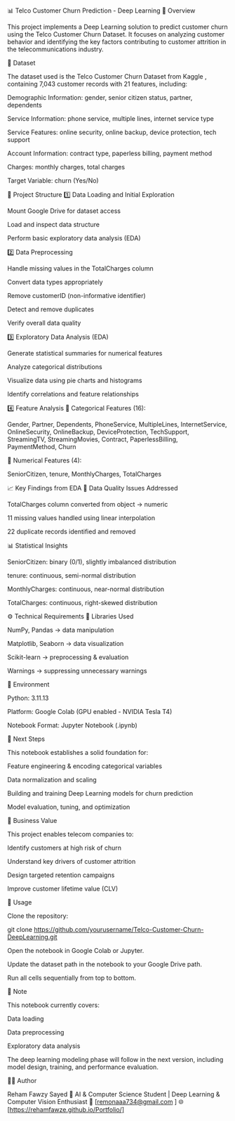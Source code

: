 📊 Telco Customer Churn Prediction - Deep Learning
🧠 Overview

This project implements a Deep Learning solution to predict customer churn using the Telco Customer Churn Dataset.
It focuses on analyzing customer behavior and identifying the key factors contributing to customer attrition in the telecommunications industry.

📂 Dataset

The dataset used is the Telco Customer Churn Dataset from Kaggle
, containing 7,043 customer records with 21 features, including:

Demographic Information: gender, senior citizen status, partner, dependents

Service Information: phone service, multiple lines, internet service type

Service Features: online security, online backup, device protection, tech support

Account Information: contract type, paperless billing, payment method

Charges: monthly charges, total charges

Target Variable: churn (Yes/No)

🧩 Project Structure
1️⃣ Data Loading and Initial Exploration

Mount Google Drive for dataset access

Load and inspect data structure

Perform basic exploratory data analysis (EDA)

2️⃣ Data Preprocessing

Handle missing values in the TotalCharges column

Convert data types appropriately

Remove customerID (non-informative identifier)

Detect and remove duplicates

Verify overall data quality

3️⃣ Exploratory Data Analysis (EDA)

Generate statistical summaries for numerical features

Analyze categorical distributions

Visualize data using pie charts and histograms

Identify correlations and feature relationships

4️⃣ Feature Analysis
🔹 Categorical Features (16):

Gender, Partner, Dependents, PhoneService, MultipleLines, InternetService, OnlineSecurity, OnlineBackup, DeviceProtection, TechSupport, StreamingTV, StreamingMovies, Contract, PaperlessBilling, PaymentMethod, Churn

🔹 Numerical Features (4):

SeniorCitizen, tenure, MonthlyCharges, TotalCharges

📈 Key Findings from EDA
🧹 Data Quality Issues Addressed

TotalCharges column converted from object → numeric

11 missing values handled using linear interpolation

22 duplicate records identified and removed

📊 Statistical Insights

SeniorCitizen: binary (0/1), slightly imbalanced distribution

tenure: continuous, semi-normal distribution

MonthlyCharges: continuous, near-normal distribution

TotalCharges: continuous, right-skewed distribution

⚙️ Technical Requirements
🧾 Libraries Used

NumPy, Pandas → data manipulation

Matplotlib, Seaborn → data visualization

Scikit-learn → preprocessing & evaluation

Warnings → suppressing unnecessary warnings

🧰 Environment

Python: 3.11.13

Platform: Google Colab (GPU enabled - NVIDIA Tesla T4)

Notebook Format: Jupyter Notebook (.ipynb)

🚀 Next Steps

This notebook establishes a solid foundation for:

Feature engineering & encoding categorical variables

Data normalization and scaling

Building and training Deep Learning models for churn prediction

Model evaluation, tuning, and optimization

💼 Business Value

This project enables telecom companies to:

Identify customers at high risk of churn

Understand key drivers of customer attrition

Design targeted retention campaigns

Improve customer lifetime value (CLV)

🧠 Usage

Clone the repository:

git clone https://github.com/yourusername/Telco-Customer-Churn-DeepLearning.git


Open the notebook in Google Colab or Jupyter.

Update the dataset path in the notebook to your Google Drive path.

Run all cells sequentially from top to bottom.

📝 Note

This notebook currently covers:

Data loading

Data preprocessing

Exploratory data analysis

The deep learning modeling phase will follow in the next version, including model design, training, and performance evaluation.

👩‍💻 Author

Reham Fawzy Sayed
📍 AI & Computer Science Student | Deep Learning & Computer Vision Enthusiast
📧 [remonaaa734@gmail.com
]
🌐 [https://rehamfawze.github.io/Portfolio/]
